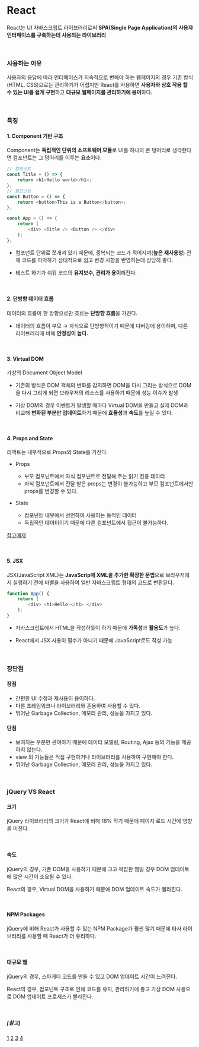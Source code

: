 # React
React는 UI 자바스크립트 라이브러리로써 **SPA(Single Page Application)의 사용자 인터페이스를 구축하는데 사용되는 라이브러리**

<br/>

### 사용하는 이유
사용자의 응답에 따라 인터페이스가 지속적으로 변해야 하는 웹페이지의 경우 기존 방식(HTML, CSS)으로는 관리하기가 어렵지만 React를 사용하면 **사용자와 상호 작용 할 수 있는 UI를 쉽게 구현**하고 **대규모 웹페이지를 관리하기에 용이**하다.

<br/>

### 특징
#### 1. Component 기반 구조
Component는 **독립적인 단위의 소프트웨어 모듈**로 UI를 하나의 큰 덩어리로 생각한다면 컴포넌트는 그 덩어리를  이루는 **요소**이다.

```JavaScript
// 컴포넌트 
const Title = () => { 
	return <h1>Hello world</h1>; 
}; 
// 컴포넌트 
const Button = () => { 
	return <button>This is a Button</button>; 
}; 

const App = () => { 
	return ( 
		<div> <Title /> <Button /> </div> 
	); 
};
```
- 컴포넌트 단위로 쪼개져 있기 때문에, 중복되는 코드가 적어지며(**높은 재사용성**) 전체 코드를 파악하기 상대적으로 쉽고 변경 사항을 반영하는데 상당히 좋다.

- 테스트 하기가 쉬워 코드의 **유지보수, 관리가 용이**해진다.

<br/>

#### 2. 단방향 데이터 흐름
데이터의 흐름이 한 방향으로만 흐르는 **단방향 흐름**을 가진다.

- 데이터의 흐름이 부모 → 자식으로 단방향적이기 때문에 디버깅에 용이하며, 다른 라이브러리에 비해 **안정성이 높다.**

<br/>

#### 3. Virtual DOM
가상의 Document Object Model

- 기존의 방식은 DOM 객체의 변화를 감지하면 DOM을 다시 그리는 방식으로 DOM을 다시 그리게 되면 브라우저의 리소스를 사용하기 때문에 성능 이슈가 발생

- 가상 DOM의 경우 이벤트가 발생할 때마다 Virtual DOM을 만들고 실제 DOM과 비교해 **변화된 부분만 업데이트**하기 때문에 **효율성**과 **속도**를 높일 수 있다.

<br/>

#### 4. Props and State

리액트는 내부적으로 Props와 State를 가진다.

- Props
	- 부모 컴포넌트에서 자식 컴포넌트로 전달해 주는 읽기 전용 데이터
	- 자식 컴포넌트에서 전달 받은 props는 변경이 불가능하고 부모 컴포넌트에서만 props를 변경할 수 있다.

- State

	- 컴포넌트 내부에서 선언하여 사용하는 동적인 데이터
	- 독립적인 데이터이기 때문에 다른 컴포넌트에서 접근이 불가능하다.

[참고예제](https://studyingych.tistory.com/52)

<br/>

#### 5. JSX

JSX(JavaScript XML)는 **JavaScrip에 XML을 추가한 확장한 문법**으로 브라우저에서 실행하기 전에 바벨을 사용하여 일반 자바스크립트 형태의 코드로 변환된다.

```JavaScript
function App() { 
	return ( 
		<div> <h1>Hello!</h1> </div> 
	); 
}
```

- 자바스크립트에서 HTML을 작성하듯이 하기 때문에 **가독성**과 **활용도**가 높다.

- React에서 JSX 사용이 필수가 아니기 때문에 JavaScript로도 작성 가능

<br/>

### 장단점

#### 장점
- 간편한 UI 수정과 재사용이 용이하다.
- 다른 프레임워크나 라이브러리와 혼용하여 사용할 수 있다.
- 뛰어난 Garbage Collection, 메모리 관리, 성능을 가지고 있다.

#### 단점
- 보여지는 부분만 관여하기 때문에 데이터 모델링, Routing, Ajax 등의 기능을 제공하지 않는다.
- view 외 기능들은 직접 구현하거나 라이브러리를 사용하여 구현해야 한다.
- 뛰어난 Garbage Collection, 메모리 관리, 성능을 가지고 있다.

<br/>

### jQuery VS React

#### 크기
jQuery 라이브러리의 크기가 React에 비해 18% 작기 때문에 페이지 로드 시간에 영향을 미친다.

<br/>
  
#### 속도
jQuery의 경우, 기존 DOM을 사용하기 때문에 크고 복잡한 웹일 경우 DOM 업데이트에 많은 시간이 소요될 수 있다.

React의 경우, Virtual DOM을 사용하기 때문에 DOM 업데이트 속도가 빨라진다.

<br/>
  
#### NPM Packages
jQuery에 비해 React가 사용할 수 있는 NPM Package가 훨씬 많기 때문에 타사 라이브러리를 사용할 때 React가 더 유리하다.

<br/>
  
#### 대규모 웹
jQuery의 경우, 스파게티 코드를 만들 수 있고 DOM 업데이트 시간이 느려진다.

React의 경우, 컴포넌트 구조로 인해 코드를 유지, 관리하기에 좋고 가상 DOM 사용으로 DOM 업데이트 프로세스가 빨라진다.

<br/>

##### [참고]
[1](https://velog.io/@stampid/React%EB%9E%80)
[2](https://dev-yakuza.posstree.com/ko/react/create-react-app/react/)
[3](https://goddaehee.tistory.com/296?category=395445)
[4](https://www.educative.io/answers/jquery-vs-react)

